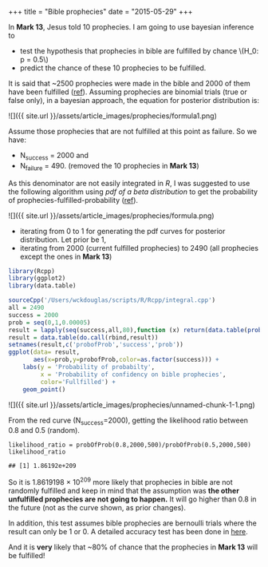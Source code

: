 +++
title = "Bible prophecies"
date = "2015-05-29"
+++

In **Mark 13**, Jesus told 10 prophecies. I am going to use bayesian inference to

* test the hypothesis that prophecies in bible are fulfilled by chance \\(H_0: p = 0.5\\)
* predict the chance of these 10 prophecies to be fulfilled. 

It is said that ~2500 prophecies were made in the bible and 2000 of them have been fulfilled ([ref](http://www.reasons.org/articles/articles/fulfilled-prophecy-evidence-for-the-reliability-of-the-bible)). Assuming prophecies are binomial trials (true or false only), in a bayesian approach, the equation for posterior distribution is:

![]({{ site.url }}/assets/article_images/prophecies/formula1.png)

Assume those prophecies that are not fulfilled at this point as failure. So we have:

* N<sub>success</sub> = 2000 and 
* N<sub>failure</sub> = 490. (removed the 10 prophecies in **Mark 13**)


As this denominator are not easily integrated in *R*, I was suggested to use the following algorithm using *pdf of a beta distribution* to get the probability of prophecies-fulfilled-probability ([ref](http://www.sta.cuhk.edu.hk/KHWu/default.aspx)).

![]({{ site.url }}/assets/article_images/prophecies/formula.png)

<script src="https://gist.github.com/wckdouglas/de53b659c08e0a25b592.js"></script>


* iterating from 0 to 1 for generating the pdf curves for posterior distribution. Let prior be 1,
* iterating from 2000 (current fulfilled prophecies) to 2490 (all prophecies except the ones in **Mark 13**) 


```r  
library(Rcpp)  
library(ggplot2)  
library(data.table)  

sourceCpp('/Users/wckdouglas/scripts/R/Rcpp/integral.cpp')
all = 2490
success = 2000
prob = seq(0,1,0.00005)
result = lapply(seq(success,all,80),function (x) return(data.table(probOfProb(prob,x,all-x),x,prob)))
result = data.table(do.call(rbind,result)) 
setnames(result,c('probofProb','success','prob'))
ggplot(data= result,
       aes(x=prob,y=probofProb,color=as.factor(success))) +
    labs(y = 'Probability of probabilty',
         x = 'Probability of confidency on bible prophecies',
         color='Fullfilled') +
    geom_point()
```

![]({{ site.url }}/assets/article_images/prophecies/unnamed-chunk-1-1.png) 

From the red curve (N<sub>success</sub>=2000), getting the likelihood ratio between 0.8 and 0.5 (random).


```  
likelihood_ratio = probOfProb(0.8,2000,500)/probOfProb(0.5,2000,500)
likelihood_ratio
```

```  
## [1] 1.86192e+209
```
So it is 1.8619198 &times; 10<sup>209</sup> more likely that prophecies in bible are not randomly fulfilled and keep in mind that the assumption was **the other unfulfilled prophecies are not going to happen.** It will go higher than 0.8 in the future (not as the curve shown, as prior changes). 

In addition, this test assumes bible prophecies are bernoulli trials where the result can only be 1 or 0. A detailed accuracy test has been done in [here](http://www.bereanpublishers.com/the-odds-of-eight-messianic-prophecies-coming-true/).

And it is **very** likely that ~80% of chance that the prophecies in **Mark 13** will be fulfilled!
